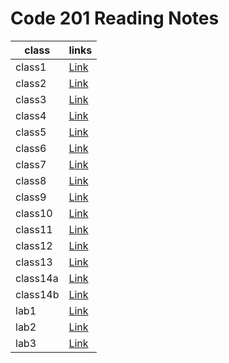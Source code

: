 # Code 201 Reading Notes

class | links
----- | -----
class1 | [Link](https://duha-saleh.github.io/Reading-Notes/class-01)
class2 | [Link](https://duha-saleh.github.io/Reading-Notes/class-02)
class3 | [Link](https://duha-saleh.github.io/Reading-Notes/class-03)
class4 | [Link](https://duha-saleh.github.io/Reading-Notes/class-04)
class5 | [Link](https://duha-saleh.github.io/Reading-Notes/class-05)
class6 | [Link](https://duha-saleh.github.io/Reading-Notes/class-06)
class7 | [Link](https://duha-saleh.github.io/Reading-Notes/class-07)
class8 | [Link](https://duha-saleh.github.io/Reading-Notes/class-08)
class9 | [Link](https://duha-saleh.github.io/Reading-Notes/class-09)
class10 | [Link](https://duha-saleh.github.io/Reading-Notes/class-010)
class11 | [Link](https://duha-saleh.github.io/Reading-Notes/class-011)
class12 | [Link](https://duha-saleh.github.io/Reading-Notes/class-012)
class13 | [Link](https://duha-saleh.github.io/Reading-Notes/class-013)
class14a | [Link](https://duha-saleh.github.io/Reading-Notes/class-014a)
class14b | [Link](https://duha-saleh.github.io/Reading-Notes/class-014b)
lab1 | [Link](https://duha-saleh.github.io/Reading-Notes/lab1)
lab2 | [Link](https://duha-saleh.github.io/Reading-Notes/lab2)
lab3 | [Link](https://duha-saleh.github.io/Reading-Notes/lab3)


